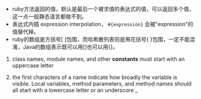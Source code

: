 

* ruby方法返回的值，默认是最后一个被求值的表达式的值，可以返回多个值，这一点一般静态语言都做不到。
* 表达式内插 expression interpolation， `#{expression}` 会被"expression"的值替代掉。
* ruby的数组是方括号[ ]包围，而哈希散列表则是用花括号{ }包围，一定不能混淆，Java的数组表示既可以用[]也可以用{}。

1. class names, module names, and other **constants** must start with an uppercase letter

2. the first characters of a name indicate how broadly the variable is visible.
Local variables, method parameters, and method names should all start with a lowercase letter or an underscore _